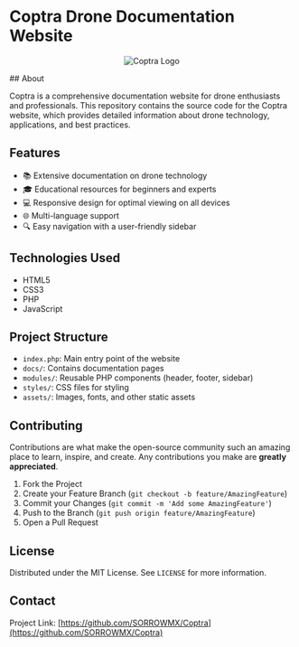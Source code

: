 # Coptra Drone Documentation Website

<p align="center">
  <img src="https://ltdfoto.ru/images/2024/10/22/photo_2024-10-22_00-29-01.jpg" alt="Coptra Logo"/>
</p>
## About

Coptra is a comprehensive documentation website for drone enthusiasts and professionals. This repository contains the source code for the Coptra website, which provides detailed information about drone technology, applications, and best practices.

## Features

- 📚 Extensive documentation on drone technology
- 🎓 Educational resources for beginners and experts
- 💻 Responsive design for optimal viewing on all devices
- 🌐 Multi-language support
- 🔍 Easy navigation with a user-friendly sidebar

## Technologies Used

- HTML5
- CSS3
- PHP
- JavaScript

## Project Structure

- `index.php`: Main entry point of the website
- `docs/`: Contains documentation pages
- `modules/`: Reusable PHP components (header, footer, sidebar)
- `styles/`: CSS files for styling
- `assets/`: Images, fonts, and other static assets

## Contributing

Contributions are what make the open-source community such an amazing place to learn, inspire, and create. Any contributions you make are **greatly appreciated**.

1. Fork the Project
2. Create your Feature Branch (`git checkout -b feature/AmazingFeature`)
3. Commit your Changes (`git commit -m 'Add some AmazingFeature'`)
4. Push to the Branch (`git push origin feature/AmazingFeature`)
5. Open a Pull Request

## License

Distributed under the MIT License. See `LICENSE` for more information.

## Contact

Project Link: [https://github.com/SORROWMX/Coptra](https://github.com/SORROWMX/Coptra)
